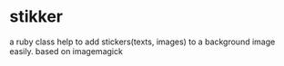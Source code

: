 stikker
=======

a ruby class help to add stickers(texts, images) to a background image easily. based on imagemagick
